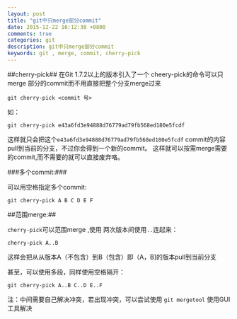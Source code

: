 ```yaml
---
layout: post
title: "git中只merge部分commit"
date: 2015-12-22 16:12:38 +0800
comments: true
categories: git 
description: git中只merge部分commit
keywords: git , merge, commit, cherry-pick
---
```


##cherry-pick##
在Git 1.7.2以上的版本引入了一个 cheery-pick的命令可以只merge 部分的commit而不用直接把整个分支merge过来

	git cherry-pick <commit 号>
   
如：

 	git cherry-pick e43a6fd3e94888d76779ad79fb568ed180e5fcdf

这样就只会把这个`e43a6fd3e94888d76779ad79fb568ed180e5fcdf` commit的内容pull到当前的分支，不过你会得到一个新的commit。
这样就可以按需merge需要的commit,而不需要的就可以直接废弃咯。

###多个commit:###

可以用空格指定多个commit:

	git cherry-pick A B C D E F


<!--more-->

##范围merge:##

`cherry-pick`可以范围merge ,使用 两次版本间使用`..`连起来：

	cherry-pick A..B


这样会把从从版本A（不包含）到B（包含）即（A，B]的版本pull到当前分支

甚至，可以使用多段，同样使用空格隔开：

	git cherry-pick A..B C..D E..F



注：中间需要自己解决冲突，若出现冲突，可以尝试使用 `git mergetool` 使用GUI工具解决